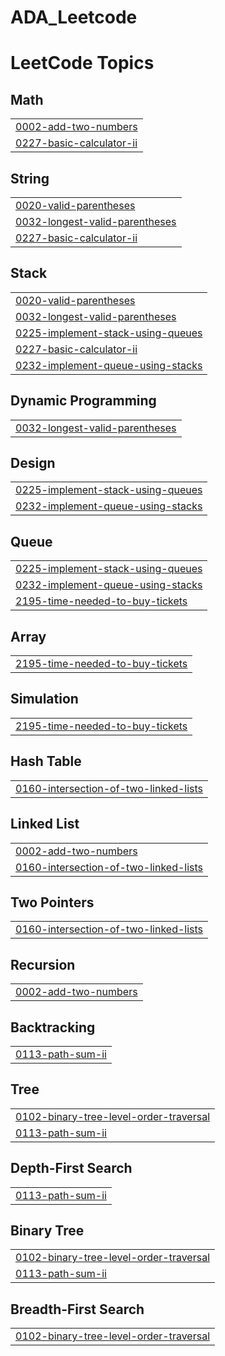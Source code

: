 # ADA_Leetcode
<!---LeetCode Topics Start-->
# LeetCode Topics
## Math
|  |
| ------- |
| [0002-add-two-numbers](https://github.com/KashviAgarwalcs23/ADA_Leetcode/tree/master/0002-add-two-numbers) |
| [0227-basic-calculator-ii](https://github.com/KashviAgarwalcs23/ADA_Leetcode/tree/master/0227-basic-calculator-ii) |
## String
|  |
| ------- |
| [0020-valid-parentheses](https://github.com/KashviAgarwalcs23/ADA_Leetcode/tree/master/0020-valid-parentheses) |
| [0032-longest-valid-parentheses](https://github.com/KashviAgarwalcs23/ADA_Leetcode/tree/master/0032-longest-valid-parentheses) |
| [0227-basic-calculator-ii](https://github.com/KashviAgarwalcs23/ADA_Leetcode/tree/master/0227-basic-calculator-ii) |
## Stack
|  |
| ------- |
| [0020-valid-parentheses](https://github.com/KashviAgarwalcs23/ADA_Leetcode/tree/master/0020-valid-parentheses) |
| [0032-longest-valid-parentheses](https://github.com/KashviAgarwalcs23/ADA_Leetcode/tree/master/0032-longest-valid-parentheses) |
| [0225-implement-stack-using-queues](https://github.com/KashviAgarwalcs23/ADA_Leetcode/tree/master/0225-implement-stack-using-queues) |
| [0227-basic-calculator-ii](https://github.com/KashviAgarwalcs23/ADA_Leetcode/tree/master/0227-basic-calculator-ii) |
| [0232-implement-queue-using-stacks](https://github.com/KashviAgarwalcs23/ADA_Leetcode/tree/master/0232-implement-queue-using-stacks) |
## Dynamic Programming
|  |
| ------- |
| [0032-longest-valid-parentheses](https://github.com/KashviAgarwalcs23/ADA_Leetcode/tree/master/0032-longest-valid-parentheses) |
## Design
|  |
| ------- |
| [0225-implement-stack-using-queues](https://github.com/KashviAgarwalcs23/ADA_Leetcode/tree/master/0225-implement-stack-using-queues) |
| [0232-implement-queue-using-stacks](https://github.com/KashviAgarwalcs23/ADA_Leetcode/tree/master/0232-implement-queue-using-stacks) |
## Queue
|  |
| ------- |
| [0225-implement-stack-using-queues](https://github.com/KashviAgarwalcs23/ADA_Leetcode/tree/master/0225-implement-stack-using-queues) |
| [0232-implement-queue-using-stacks](https://github.com/KashviAgarwalcs23/ADA_Leetcode/tree/master/0232-implement-queue-using-stacks) |
| [2195-time-needed-to-buy-tickets](https://github.com/KashviAgarwalcs23/ADA_Leetcode/tree/master/2195-time-needed-to-buy-tickets) |
## Array
|  |
| ------- |
| [2195-time-needed-to-buy-tickets](https://github.com/KashviAgarwalcs23/ADA_Leetcode/tree/master/2195-time-needed-to-buy-tickets) |
## Simulation
|  |
| ------- |
| [2195-time-needed-to-buy-tickets](https://github.com/KashviAgarwalcs23/ADA_Leetcode/tree/master/2195-time-needed-to-buy-tickets) |
## Hash Table
|  |
| ------- |
| [0160-intersection-of-two-linked-lists](https://github.com/KashviAgarwalcs23/ADA_Leetcode/tree/master/0160-intersection-of-two-linked-lists) |
## Linked List
|  |
| ------- |
| [0002-add-two-numbers](https://github.com/KashviAgarwalcs23/ADA_Leetcode/tree/master/0002-add-two-numbers) |
| [0160-intersection-of-two-linked-lists](https://github.com/KashviAgarwalcs23/ADA_Leetcode/tree/master/0160-intersection-of-two-linked-lists) |
## Two Pointers
|  |
| ------- |
| [0160-intersection-of-two-linked-lists](https://github.com/KashviAgarwalcs23/ADA_Leetcode/tree/master/0160-intersection-of-two-linked-lists) |
## Recursion
|  |
| ------- |
| [0002-add-two-numbers](https://github.com/KashviAgarwalcs23/ADA_Leetcode/tree/master/0002-add-two-numbers) |
## Backtracking
|  |
| ------- |
| [0113-path-sum-ii](https://github.com/KashviAgarwalcs23/ADA_Leetcode/tree/master/0113-path-sum-ii) |
## Tree
|  |
| ------- |
| [0102-binary-tree-level-order-traversal](https://github.com/KashviAgarwalcs23/ADA_Leetcode/tree/master/0102-binary-tree-level-order-traversal) |
| [0113-path-sum-ii](https://github.com/KashviAgarwalcs23/ADA_Leetcode/tree/master/0113-path-sum-ii) |
## Depth-First Search
|  |
| ------- |
| [0113-path-sum-ii](https://github.com/KashviAgarwalcs23/ADA_Leetcode/tree/master/0113-path-sum-ii) |
## Binary Tree
|  |
| ------- |
| [0102-binary-tree-level-order-traversal](https://github.com/KashviAgarwalcs23/ADA_Leetcode/tree/master/0102-binary-tree-level-order-traversal) |
| [0113-path-sum-ii](https://github.com/KashviAgarwalcs23/ADA_Leetcode/tree/master/0113-path-sum-ii) |
## Breadth-First Search
|  |
| ------- |
| [0102-binary-tree-level-order-traversal](https://github.com/KashviAgarwalcs23/ADA_Leetcode/tree/master/0102-binary-tree-level-order-traversal) |
<!---LeetCode Topics End-->
